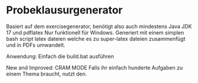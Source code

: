 # Probeklausurgenerator

Basiert auf dem exercisegenerator, benötigt also auch mindestens Java JDK 17 und pdflatex 
Nur funktionell für Windows. 
Generiert mit einem simplen bash script latex dateien welche es zu super-latex dateien zusammenfügt und in PDFs umwandelt. 

Anwendung: Einfach die build.bat ausführen

New and Improved: CRAM MODE
Falls ihr einfach hunderte Aufgaben zu einem Thema braucht, nutzt den.
